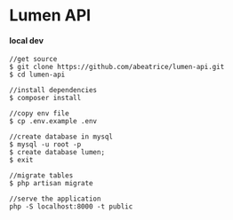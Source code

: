 # Lumen API

#### local dev
    //get source
    $ git clone https://github.com/abeatrice/lumen-api.git
    $ cd lumen-api

    //install dependencies
    $ composer install

    //copy env file
    $ cp .env.example .env

    //create database in mysql
    $ mysql -u root -p
    $ create database lumen;
    $ exit

    //migrate tables
    $ php artisan migrate

    //serve the application
    php -S localhost:8000 -t public